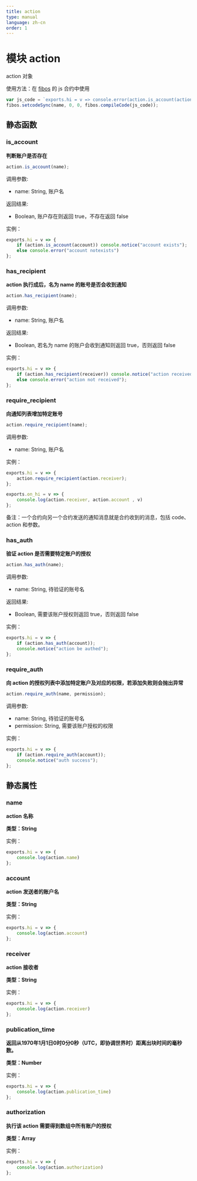 ```yaml
---
title: action
type: manual
language: zh-cn
order: 1
---
```

# 模块 action
action 对象

 使用方法：在 [fibos](../fibos/index.html) 的 js 合约中使用

```JavaScript
var js_code = `exports.hi = v => console.error(action.is_account(action.account), action.is_account("notexists"));`;
fibos.setcodeSync(name, 0, 0, fibos.compileCode(js_code));
```

## 静态函数

### is_account
**判断账户是否存在**

```JavaScript
action.is_account(name);
```

调用参数:
* name: String, 账户名

返回结果:
* Boolean, 账户存在则返回 true，不存在返回 false

实例：

```JavaScript
exports.hi = v => {
    if (action.is_account(account)) console.notice("account exists");
    else console.error("account notexists")
};
```


### has_recipient
**action 执行成后，名为 name 的账号是否会收到通知**

```JavaScript
action.has_recipient(name);
```

调用参数:
* name: String, 账户名

返回结果:
* Boolean, 若名为 name 的账户会收到通知则返回 true，否则返回 false

实例：

```JavaScript
exports.hi = v => {
    if (action.has_recipient(receiver)) console.notice("action received")
    else console.error("action not received");
};
```


### require_recipient
**向通知列表增加特定账号**

```JavaScript
action.require_recipient(name);
```

调用参数:
* name: String, 账户名

实例：

```JavaScript
exports.hi = v => {
    action.require_recipient(action.receiver);
};

exports.on_hi = v => {
    console.log(action.receiver, action.account , v)
};
```

备注：一个合约向另一个合约发送的通知消息就是合约收到的消息，包括 code、action 和参数。 

### has_auth

**验证 action 是否需要特定账户的授权**

```JavaScript
action.has_auth(name);
```

调用参数:
* name: String, 待验证的账号名

返回结果:
* Boolean, 需要该账户授权则返回 true，否则返回 false

实例：

```JavaScript
exports.hi = v => {
    if (action.has_auth(account));
    console.notice("action be authed");
};
```


### require_auth
**向 action 的授权列表中添加特定账户及对应的权限，若添加失败则会抛出异常**

```JavaScript
action.require_auth(name, permission);
```

调用参数:
* name: String, 待验证的账号名
* permission: String, 需要该账户授权的权限

实例：

```JavaScript
exports.hi = v => {
    if (action.require_auth(account));
    console.notice("auth success");
};
```

## 静态属性

### name
**action 名称**

**类型：String**


实例：

```JavaScript
exports.hi = v => {
    console.log(action.name)
};
```


### account
**action 发送者的账户名**

**类型：String**


实例：

```JavaScript
exports.hi = v => {
    console.log(action.account)
};
```


### receiver
**action 接收者**

**类型：String**

实例：

```JavaScript
exports.hi = v => {
    console.log(action.receiver)
};
```


### publication_time
**返回从1970年1月1日0时0分0秒（UTC，即协调世界时）距离出块时间的毫秒数。**

**类型：Number**


实例：

```JavaScript
exports.hi = v => {
    console.log(action.publication_time)
};
```


### authorization
**执行该 action 需要得到数组中所有账户的授权**

**类型：Array**


实例：

```JavaScript
exports.hi = v => {
    console.log(action.authorization)
};
```

